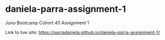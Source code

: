 # daniela-parra-assignment-1
Juno Bootcamp Cohort 45 Assignment 1

Link to live site: https://parradaniela.github.io/daniela-parra-assignment-1/
